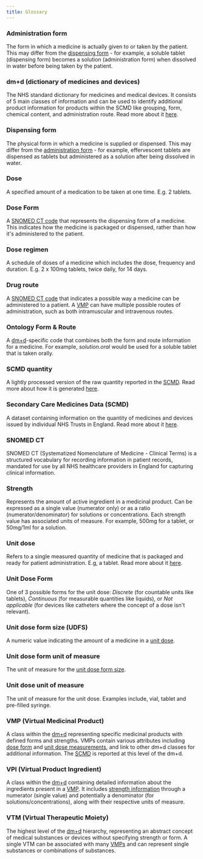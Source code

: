 ```yaml
---
title: Glossary
---
```


### Administration form

The form in which a medicine is actually given to or taken by the patient. This may differ from the [dispensing form](/faq/#dispensing-form) - for example, a soluble tablet (dispensing form) becomes a solution (administration form) when dissolved in water before being taken by the patient.

### dm+d (dictionary of medicines and devices)

The NHS standard dictionary for medicines and medical devices. It consists of 5 main classes of information and can be used to identify additional product information for products within the SCMD like grouping, form, chemical content, and administration route. Read more about it [here](https://www.bennett.ox.ac.uk/blog/2025/03/getting-more-from-the-secondary-care-medicines-data-using-the-dictionary-of-medicines-and-devices/).

### Dispensing form

The physical form in which a medicine is supplied or dispensed. This may differ from the [administration form](/faq/#administration-form) - for example, effervescent tablets are dispensed as tablets but administered as a solution after being dissolved in water.

### Dose

A specified amount of a medication to be taken at one time. E.g. 2 tablets.

### Dose Form

A [SNOMED CT code](/faq/#snomed-ct) that represents the dispensing form of a medicine. This indicates how the medicine is packaged or dispensed, rather than how it's administered to the patient.

### Dose regimen

A schedule of doses of a medicine which includes the dose, frequency and duration. E.g. 2 x 100mg tablets, twice daily, for 14 days.

### Drug route

A [SNOMED CT code](/faq/#snomed-ct) that indicates a possible way a medicine can be administered to a patient. A [VMP](/faq/#vmp-virtual-medicinal-product) can have multiple possible routes of administration, such as both intramuscular and intravenous routes.

### Ontology Form & Route

A [dm+d](/faq/#dmd-dictionary-of-medicines-and-devices)-specific code that combines both the form and route information for a medicine. For example, _solution.oral_ would be used for a soluble tablet that is taken orally.

### SCMD quantity

A lightly processed version of the raw quantity reported in the [SCMD](/faq/#secondary-care-medicines-data-scmd). Read more about how it is generated [here](https://www.bennett.ox.ac.uk/blog/2025/05/measuring-quantity-in-the-secondary-care-medicines-data/).

### Secondary Care Medicines Data (SCMD)

A dataset containing information on the quantity of medicines and devices issued by individual NHS Trusts in England. Read more about it [here](https://www.bennett.ox.ac.uk/blog/2025/02/understanding-the-secondary-care-medicines-dataset/).

### SNOMED CT

SNOMED CT (Systematized Nomenclature of Medicine - Clinical Terms) is a structured vocabulary for recording information in patient records, mandated for use by all NHS healthcare providers in England for capturing clinical information.

### Strength

Represents the amount of active ingredient in a medicinal product. Can be expressed as a single value (numerator only) or as a ratio (numerator/denominator) for solutions or concentrations. Each strength value has associated units of measure. For example, 500mg for a tablet, or 50mg/1ml for a solution.

### Unit dose

Refers to a single measured quantity of medicine that is packaged and ready for patient administration. E.g, a tablet. Read more about it [here](https://www.bennett.ox.ac.uk/blog/2025/06/calculating-unit-dose-quantity-in-the-secondary-care-medicines-data/).

### Unit Dose Form

One of 3 possible forms for the unit dose: _Discrete_ (for countable units like tablets), _Continuous_ (for measurable quantities like liquids), or _Not applicable_ (for devices like catheters where the concept of a dose isn't relevant).

### Unit dose form size (UDFS)

A numeric value indicating the amount of a medicine in a [unit dose](/faq/#unit-dose).

### Unit dose form unit of measure

The unit of measure for the [unit dose form size](/faq/#unit-dose-form-size-udfs).

### Unit dose unit of measure

The unit of measure for the unit dose. Examples include, vial, tablet and pre-filled syringe.

### VMP (Virtual Medicinal Product)

A class within the [dm+d](/faq/#dmd-dictionary-of-medicines-and-devices) representing specific medicinal products with defined forms and strengths. VMPs contain various attributes including [dose form](/faq/#dose-form) and [unit dose measurements](/faq/#unit-dose), and link to other dm+d classes for additional information. The [SCMD](/faq/#secondary-care-medicines-data-scmd) is reported at this level of the dm+d.

### VPI (Virtual Product Ingredient)

A class within the [dm+d](/faq/#dmd-dictionary-of-medicines-and-devices) containing detailed information about the ingredients present in a [VMP](/faq/#vmp-virtual-medicinal-product). It includes [strength information](/faq/#strength) through a numerator (single value) and potentially a denominator (for solutions/concentrations), along with their respective units of measure.

### VTM (Virtual Therapeutic Moiety)

The highest level of the [dm+d](/faq/#dmd-dictionary-of-medicines-and-devices) hierarchy, representing an abstract concept of medical substances or devices without specifying strength or form. A single VTM can be associated with many [VMPs](/faq/#vmp-virtual-medicinal-product) and can represent single substances or combinations of substances.